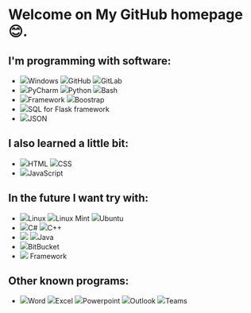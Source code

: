 <!DOCTYPE html>
<html lang="en">
<head>
    <meta charset="UTF-8">
    <title> Main page on GitHub/GitLab </title>
</head>
<body>
<h1>Welcome on My GitHub homepage &#x1F60A;.</h1>
<h2>I'm programming with software:</h2>
<div><ul>
    <li><img src="D:\Pliki\GitHub\windows.svg">Windows
        <img src="D:\Pliki\GitHub\github.svg">GitHub
        <img src="D:\Pliki\GitHub\gitlab.svg">GitLab</li>
    <li><img src="D:\Pliki\GitHub\pycharm.svg">PyCharm
        <img src="D:\Pliki\GitHub\python.svg">Python
        <img src="D:\Pliki\GitHub\bash.svg">Bash</li>
    <li><img src="D:\Pliki\GitHub\flask.svg">Framework
        <img src="D:\Pliki\GitHub\boostrap.svg">Boostrap</li>
    <li><img src="D:\Pliki\GitHub\mysql.svg">SQL for Flask framework</li>
    <li><img src="D:\Pliki\GitHub\json.svg">JSON</li>
</ul></div>
<h2>I also learned a little bit:</h2>
<div><ul>
    <li><img src="D:\Pliki\GitHub\html5.svg">HTML
        <img src="D:\Pliki\GitHub\css3.svg">CSS</li>
    <li><img src="D:\Pliki\GitHub\javascript.svg">JavaScript</li>
</ul></div>
<h2>In the future I want try with:</h2>
<div><ul>
    <li><img src="D:\Pliki\GitHub\linux.svg">Linux
        <img src="D:\Pliki\GitHub\linux_mint.svg">Linux Mint
        <img src="D:\Pliki\GitHub\ubuntu.svg">Ubuntu</li>
    <li><img src="D:\Pliki\GitHub\csharp.svg">C#
        <img src="D:\Pliki\GitHub\c++.svg">C++</li>
    <li><img src="D:\Pliki\GitHub\php.svg">
        <img src="D:\Pliki\GitHub\java.svg">Java</li>
    <li><img src="D:\Pliki\GitHub\bitbucket.svg">BitBucket</li>
    <li><img src="D:\Pliki\GitHub\django.svg"> Framework</li>
</ul></div>
<h2>Other known programs:</h2>
<div><ul>
     <li><img src="D:\Pliki\GitHub\word.svg">Word
        <img src="D:\Pliki\GitHub\excel.svg">Excel
        <img src="D:\Pliki\GitHub\powerpoint.svg">Powerpoint
        <img src="D:\Pliki\GitHub\outlook.svg">Outlook
        <img src="D:\Pliki\GitHub\teams.svg">Teams</li>
</ul></div>
</body>
</html>
